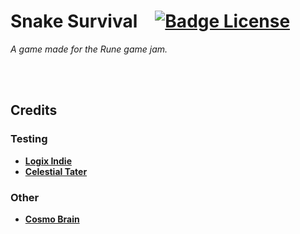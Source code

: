 
# Snake Survival   [![Badge License]][License]

*A game made for the Rune game jam.*

<br>
<br>

## Credits

### Testing

- **[Logix Indie]**
- **[Celestial Tater]**

### Other

- **[Cosmo Brain]**

<br>


<!----------------------------------------------------------------------------->

[Celestial Tater]: https://github.com/CelestialTater/
[Logix Indie]: https://github.com/khanghy2130
[Cosmo Brain]: https://github.com/cosmobrain0

[License]: #


<!----------------------------------[ Badges ]--------------------------------->

[Badge License]: https://img.shields.io/badge/License-Unknown-808080.svg?style=for-the-badge